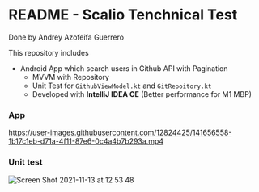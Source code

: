 # README - Scalio Tenchnical Test #

Done by Andrey Azofeifa Guerrero

This repository includes

* Android App which search users in Github API with Pagination
    * MVVM with Repository
    * Unit Test for `GithubViewModel.kt` and `GitRepoitory.kt`
    * Developed with **IntelliJ IDEA CE** (Better performance for M1 MBP)

### App ###



https://user-images.githubusercontent.com/12824425/141656558-1b17c1eb-d71a-4f11-87e6-0c4a4b7b293a.mp4




### Unit test ###

![Screen Shot 2021-11-13 at 12 53 48](https://user-images.githubusercontent.com/12824425/141655823-e05f5c2f-9107-4ed3-bf7a-77f3a25a03ad.png)

